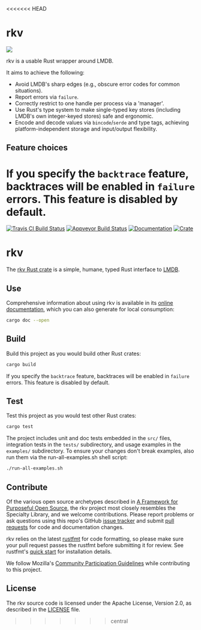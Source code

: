 <<<<<<< HEAD
# rkv

<a href="https://crates.io/crates/rkv">
    <img src="https://img.shields.io/crates/v/rkv.svg">
</a>

rkv is a usable Rust wrapper around LMDB.

It aims to achieve the following:

- Avoid LMDB's sharp edges (e.g., obscure error codes for common situations).
- Report errors via `failure`.
- Correctly restrict to one handle per process via a 'manager'.
- Use Rust's type system to make single-typed key stores (including LMDB's own integer-keyed stores) safe and ergonomic.
- Encode and decode values via `bincode`/`serde` and type tags, achieving platform-independent storage and input/output flexibility.

## Feature choices

If you specify the `backtrace` feature, backtraces will be enabled in `failure`
errors. This feature is disabled by default.
=======
[![Travis CI Build Status](https://travis-ci.org/mozilla/rkv.svg?branch=master)](https://travis-ci.org/mozilla/rkv)
[![Appveyor Build Status](https://ci.appveyor.com/api/projects/status/lk936u5y5bi6qafb/branch/master?svg=true)](https://ci.appveyor.com/project/mykmelez/rkv/branch/master)
[![Documentation](https://docs.rs/rkv/badge.svg)](https://docs.rs/rkv/)
[![Crate](https://img.shields.io/crates/v/rkv.svg)](https://crates.io/crates/rkv)

# rkv

The [rkv Rust crate](https://crates.io/crates/rkv) is a simple, humane, typed Rust interface to [LMDB](http://www.lmdb.tech/doc/).

## Use

Comprehensive information about using rkv is available in its [online documentation](https://docs.rs/rkv/), which you can also generate for local consumption:

```sh
cargo doc --open
```

## Build

Build this project as you would build other Rust crates:

```sh
cargo build
```

If you specify the `backtrace` feature, backtraces will be enabled in `failure`
errors. This feature is disabled by default.

## Test

Test this project as you would test other Rust crates:

```sh
cargo test
```

The project includes unit and doc tests embedded in the `src/` files, integration tests in the `tests/` subdirectory, and usage examples in the `examples/` subdirectory. To ensure your changes don't break examples, also run them via the run-all-examples.sh shell script:

```sh
./run-all-examples.sh
```

## Contribute

Of the various open source archetypes described in [A Framework for Purposeful Open Source](https://medium.com/mozilla-open-innovation/whats-your-open-source-strategy-here-are-10-answers-383221b3f9d3), the rkv project most closely resembles the Specialty Library, and we welcome contributions. Please report problems or ask questions using this repo's GitHub [issue tracker](https://github.com/mozilla/rkv/issues) and submit [pull requests](https://github.com/mozilla/rkv/pulls) for code and documentation changes.

rkv relies on the latest [rustfmt](https://github.com/rust-lang-nursery/rustfmt) for code formatting, so please make sure your pull request passes the rustfmt before submitting it for review. See rustfmt's [quick start](https://github.com/rust-lang-nursery/rustfmt#quick-start) for installation details.

We follow Mozilla's [Community Participation Guidelines](https://www.mozilla.org/en-US/about/governance/policies/participation/) while contributing to this project.

## License

The rkv source code is licensed under the Apache License, Version 2.0, as described in the [LICENSE](https://github.com/mozilla/rkv/blob/master/LICENSE) file.
>>>>>>> central

